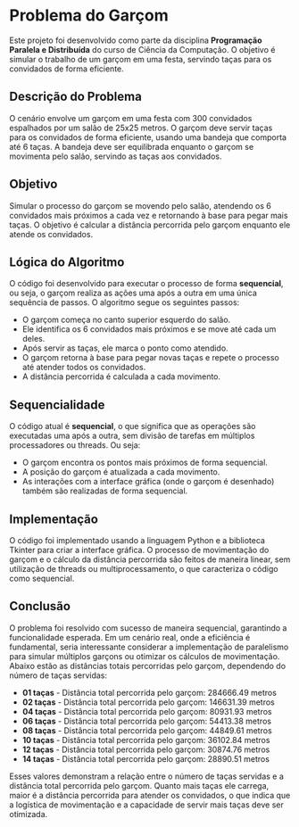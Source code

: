 # Problema do Garçom

Este projeto foi desenvolvido como parte da disciplina **Programação Paralela e Distribuída** do curso de Ciência da Computação. O objetivo é simular o trabalho de um garçom em uma festa, servindo taças para os convidados de forma eficiente.

## Descrição do Problema

O cenário envolve um garçom em uma festa com 300 convidados espalhados por um salão de 25x25 metros. O garçom deve servir taças para os convidados de forma eficiente, usando uma bandeja que comporta até 6 taças. A bandeja deve ser equilibrada enquanto o garçom se movimenta pelo salão, servindo as taças aos convidados.

## Objetivo

Simular o processo do garçom se movendo pelo salão, atendendo os 6 convidados mais próximos a cada vez e retornando à base para pegar mais taças. O objetivo é calcular a distância percorrida pelo garçom enquanto ele atende os convidados.

## Lógica do Algoritmo

O código foi desenvolvido para executar o processo de forma **sequencial**, ou seja, o garçom realiza as ações uma após a outra em uma única sequência de passos. O algoritmo segue os seguintes passos:

- O garçom começa no canto superior esquerdo do salão.
- Ele identifica os 6 convidados mais próximos e se move até cada um deles.
- Após servir as taças, ele marca o ponto como atendido.
- O garçom retorna à base para pegar novas taças e repete o processo até atender todos os convidados.
- A distância percorrida é calculada a cada movimento.

## Sequencialidade

O código atual é **sequencial**, o que significa que as operações são executadas uma após a outra, sem divisão de tarefas em múltiplos processadores ou threads. Ou seja:

- O garçom encontra os pontos mais próximos de forma sequencial.
- A posição do garçom é atualizada a cada movimento.
- As interações com a interface gráfica (onde o garçom é desenhado) também são realizadas de forma sequencial.

## Implementação

O código foi implementado usando a linguagem Python e a biblioteca Tkinter para criar a interface gráfica. O processo de movimentação do garçom e o cálculo da distância percorrida são feitos de maneira linear, sem utilização de threads ou multiprocessamento, o que caracteriza o código como sequencial.

## Conclusão

O problema foi resolvido com sucesso de maneira sequencial, garantindo a funcionalidade esperada. Em um cenário real, onde a eficiência é fundamental, seria interessante considerar a implementação de paralelismo para simular múltiplos garçons ou otimizar os cálculos de movimentação. Abaixo estão as distâncias totais percorridas pelo garçom, dependendo do número de taças servidas:

- **01 taças** - Distância total percorrida pelo garçom: 284666.49 metros
- **02 taças** - Distância total percorrida pelo garçom: 146631.39 metros
- **04 taças** - Distância total percorrida pelo garçom: 80931.93 metros
- **06 taças** - Distância total percorrida pelo garçom: 54413.38 metros
- **08 taças** - Distância total percorrida pelo garçom: 44849.61 metros
- **10 taças** - Distância total percorrida pelo garçom: 36102.84 metros
- **12 taças** - Distância total percorrida pelo garçom: 30874.76 metros
- **14 taças** - Distância total percorrida pelo garçom: 28890.51 metros

Esses valores demonstram a relação entre o número de taças servidas e a distância total percorrida pelo garçom. Quanto mais taças ele carrega, maior é a distância percorrida para atender os convidados, o que indica que a logística de movimentação e a capacidade de servir mais taças deve ser otimizada.
